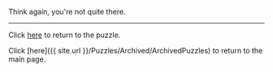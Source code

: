 Think again, you're not quite there.

-----

Click [here](PeculiarHW) to return to the puzzle.

Click [here]({{ site.url }}/Puzzles/Archived/ArchivedPuzzles) to return to the main page.